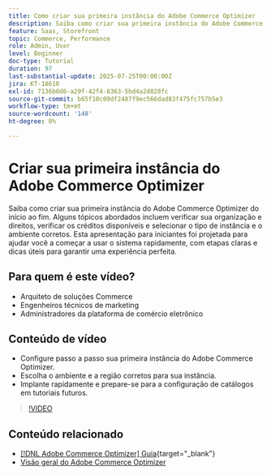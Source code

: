 ```yaml
---
title: Como criar sua primeira instância do Adobe Commerce Optimizer
description: Saiba como criar sua primeira instância do Adobe Commerce Optimizer com este tutorial passo a passo.
feature: Saas, Storefront
topic: Commerce, Performance
role: Admin, User
level: Beginner
doc-type: Tutorial
duration: 97
last-substantial-update: 2025-07-25T00:00:00Z
jira: KT-18610
exl-id: 7136b0d6-a29f-42f4-8363-5bd4a2d828fc
source-git-commit: b65f10c09df2487f9ec566dad83f475fc757b5e3
workflow-type: tm+mt
source-wordcount: '148'
ht-degree: 0%

---
```


# Criar sua primeira instância do Adobe Commerce Optimizer

Saiba como criar sua primeira instância do Adobe Commerce Optimizer do início ao fim. Alguns tópicos abordados incluem verificar sua organização e direitos, verificar os créditos disponíveis e selecionar o tipo de instância e o ambiente corretos. Esta apresentação para iniciantes foi projetada para ajudar você a começar a usar o sistema rapidamente, com etapas claras e dicas úteis para garantir uma experiência perfeita.

## Para quem é este vídeo?

* Arquiteto de soluções Commerce
* Engenheiros técnicos de marketing
* Administradores da plataforma de comércio eletrônico

## Conteúdo de vídeo

* Configure passo a passo sua primeira instância do Adobe Commerce Optimizer.
* Escolha o ambiente e a região corretos para sua instância.
* Implante rapidamente e prepare-se para a configuração de catálogos em tutoriais futuros.

>[!VIDEO](https://video.tv.adobe.com/v/3469877?learn=on&enablevpops)

## Conteúdo relacionado

* [[!DNL Adobe Commerce Optimizer] Guia](https://experienceleague.adobe.com/en/docs/commerce/optimizer/overview){target="_blank"}
* [Visão geral do Adobe Commerce Optimizer](https://experienceleague.adobe.com/en/docs/commerce-learn/tutorials/adobe-commerce-optimizer/overview)
